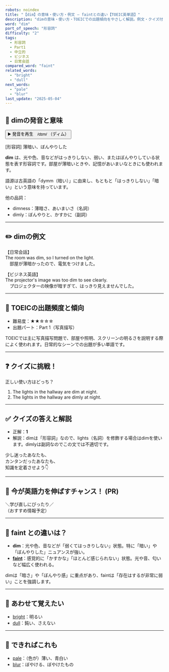 ```yaml
---
robots: noindex
title: "【dim】の意味・使い方・例文 ― faintとの違い【TOEIC英単語】"
description: "dimの意味・使い方・TOEICでの出題傾向をやさしく解説。例文・クイズ付きでfaintとの違いもわかりやすく学べます。"
word: "dim"
part_of_speech: "形容詞"
difficulty: "2"
tags:
  - 形容詞
  - Part1
  - 中立的
  - ビジネス
  - 日常会話
compared_word: "faint"
related_words:
  - "bright"
  - "dull"
next_words:
  - "pale"
  - "blur"
last_update: "2025-05-04"
---
```


## 🔰 dimの発音と意味

<button class="play-audio" onclick="playTTS('dim')">
  <span class="play-audio-main">
    ▶️ 発音を再生　/dɪm/
  </span>
  <span class="play-audio-sub">
    （ディム）
  </span>
</button>

[形容詞] 薄暗い、ぼんやりした

**dim** は、光や色、音などがはっきりしない、弱い、またはぼんやりしている状態を表す形容詞です。部屋が薄暗いときや、記憶があいまいなときにも使われます。

語源は古英語の「dymm（暗い）」に由来し、もともと「はっきりしない」「暗い」という意味を持っています。

他の品詞：  
- dimness：薄暗さ、あいまいさ（名詞）
- dimly：ぼんやりと、かすかに（副詞）

---

## ✏️ dimの例文

【日常会話】  
The room was dim, so I turned on the light.  
　部屋が薄暗かったので、電気をつけました。

【ビジネス英語】  
The projector's image was too dim to see clearly.  
　プロジェクターの映像が暗すぎて、はっきり見えませんでした。

---

## 🎯 TOEICの出題頻度と傾向

- 難易度：★★☆☆☆
- 出題パート：Part 1（写真描写）

TOEICでは主に写真描写問題で、部屋や照明、スクリーンの明るさを説明する際によく使われます。日常的なシーンでの出題が多い単語です。

---

## ❓ クイズに挑戦！

正しい使い方はどっち？

1. The lights in the hallway are dim at night.  
2. The lights in the hallway are dimly at night.

---

## ✅ クイズの答えと解説

- 正解：**1**
- 解説：dimは「形容詞」なので、lights（名詞）を修飾する場合はdimを使います。dimlyは副詞なのでこの文では不適切です。

少し迷ったあなたも、  
カンタンだったあなたも、  
知識を定着させよう👇️

---

## 🚀 今が英語力を伸ばすチャンス！ (PR)

<div class="info-center">
＼学び直しにぴったり／<br>  
（おすすめ情報予定）
</div>

---

## 🤔  faint との違いは？

- **dim**：光や色、音などが「弱くてはっきりしない」状態。特に「暗い」や「ぼんやりした」ニュアンスが強い。
- **[faint](/faint)**：感覚的に「かすかな」「ほとんど感じられない」状態。光や音、匂いなど幅広く使われる。

dimは「暗さ」や「ぼんやり感」に重点があり、faintは「存在はするが非常に弱い」ことを強調します。

---

## 🧩 あわせて覚えたい

- [bright](/bright)：明るい
- [dull](/dull)：鈍い、さえない

---

## 📖 できればこれも

- [pale](/pale)：（色が）薄い、青白い
- [blur](/blur)：ぼやける、ぼやけたもの

<!-- cvid: aid10_bid41 -->
